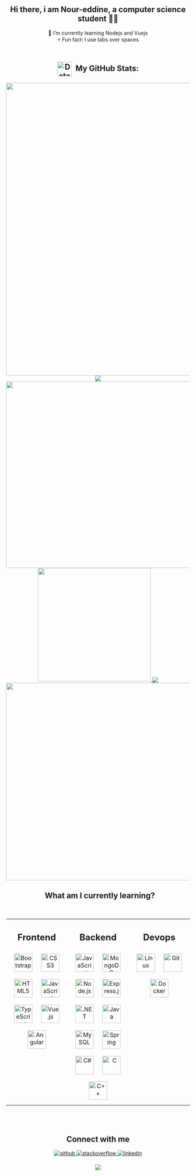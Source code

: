 ## <div align="center">Hi there, i am Nour-eddine, a computer science student 👨‍💻 </div>  
  

<div align="center">🌱 I’m currently learning Nodejs and Vuejs</div> 
<div align="center"> ⚡ Fun fact: I use tabs over spaces  </div>
<br/>
  
<div align="center">

## <a href="https://media.giphy.com/media/MF3pE1wwVczhKkaSlg/giphy.gif"><img align="center" src="https://media.giphy.com/media/MF3pE1wwVczhKkaSlg/giphy.gif" height="40" alt="DataChart-gif" /></a>&#160; My GitHub Stats:

<a href="https://github.com/Nour-eddineAE"><img src="https://github-readme-activity-graph.cyclic.app/graph?username=Nour-eddineAE&bg_color=0e1118&hide_border=true&custom_title=Contribution%20Graph&area=true&area_color=5da3f8&title_color=5da3f8&line=5da3f8&point=5da3f8&theme=high-contrast" width="800" ></a>
<img align="center" src="https://capsule-render.vercel.app/api?type=rect&color=5da3f8&height=3&section=header&%20render"/>
<a href="https://github.com/Nour-eddineAE/"><img src="https://github-readme-stats.vercel.app/api?username=Nour-eddineAE&show_icons=true&count_private=true&include_all_commits=true&theme=codeSTACKr&title_color=5da3f8&icon_color=f1d537&border_color=0d1017&bg_color=0e1118" width="510"/></a>
<a href="https://github.com/Nour-eddineAE/"><img src="https://github-readme-stats.vercel.app/api/top-langs/?username=Nour-eddineAE&layout=compact&langs_count=8&theme=codeSTACKr&title_color=5da3f8&icon_color=f1d537&border_color=0e1118&bg_color=0e1118" width="310"/>
</a><img align="center" src="https://capsule-render.vercel.app/api?type=rect&color=5da3f8&height=3&section=header&%20render"/> 
<a href="https://github.com/Nour-eddineAE/"><img src="https://github-readme-streak-stats.herokuapp.com/?user=Nour-eddineAE&theme=dark&ring=5da3f8&currStreakNum=ffffff&fire=eaa532&currStreakLabel=eaa532&hide_border=true&background=0E1118" width="540"/></a>

</div>

<div align="center">

## &#160; What am I currently learning?

<br />

<table><tr><td valign="top" width="33%">



## <div align="center">Frontend</div>  
<div align="center">  
<a href="https://getbootstrap.com/docs/3.4/javascript/" target="_blank"><img style="margin: 10px" src="https://profilinator.rishav.dev/skills-assets/bootstrap-plain.svg" alt="Bootstrap" height="50" /></a>  
<a href="https://www.w3schools.com/css/" target="_blank"><img style="margin: 10px" src="https://profilinator.rishav.dev/skills-assets/css3-original-wordmark.svg" alt="CSS3" height="50" /></a>  
<a href="https://en.wikipedia.org/wiki/HTML5" target="_blank"><img style="margin: 10px" src="https://profilinator.rishav.dev/skills-assets/html5-original-wordmark.svg" alt="HTML5" height="50" /></a>  
<a href="https://www.javascript.com/" target="_blank"><img style="margin: 10px" src="https://profilinator.rishav.dev/skills-assets/javascript-original.svg" alt="JavaScript" height="50" /></a>  
<a href="https://www.typescriptlang.org/" target="_blank"><img style="margin: 10px" src="https://profilinator.rishav.dev/skills-assets/typescript-original.svg" alt="TypeScript" height="50" /></a>  
<a href="https://vuejs.org/" target="_blank"><img style="margin: 10px" src="https://profilinator.rishav.dev/skills-assets/vuejs-original-wordmark.svg" alt="Vue.js" height="50" /></a>  
<a href="https://angular.io/" target="_blank"><img style="margin: 10px" src="https://profilinator.rishav.dev/skills-assets/angularjs-original.svg" alt="Angular" height="50" /></a>  
</div>

</td><td valign="top" width="33%">



## <div align="center">Backend</div>  
<div align="center">  
<a href="https://www.javascript.com/" target="_blank"><img style="margin: 10px" src="https://profilinator.rishav.dev/skills-assets/javascript-original.svg" alt="JavaScript" height="50" /></a>  
<a href="https://www.mongodb.com/" target="_blank"><img style="margin: 10px" src="https://profilinator.rishav.dev/skills-assets/mongodb-original-wordmark.svg" alt="MongoDB" height="50" /></a>  
<a href="https://nodejs.org/" target="_blank"><img style="margin: 10px" src="https://profilinator.rishav.dev/skills-assets/nodejs-original-wordmark.svg" alt="Node.js" height="50" /></a>  
<a href="https://expressjs.com/" target="_blank"><img style="margin: 10px" src="https://profilinator.rishav.dev/skills-assets/express-original-wordmark.svg" alt="Express.js" height="50" /></a>  
<a href="https://dotnet.microsoft.com/download/dotnet-framework" target="_blank"><img style="margin: 10px" src="https://profilinator.rishav.dev/skills-assets/dot-net-original-wordmark.svg" alt=".NET" height="50" /></a>  
<a href="https://www.java.com/" target="_blank"><img style="margin: 10px" src="https://profilinator.rishav.dev/skills-assets/java-original-wordmark.svg" alt="Java" height="50" /></a>  
<a href="https://www.mysql.com/" target="_blank"><img style="margin: 10px" src="https://profilinator.rishav.dev/skills-assets/mysql-original-wordmark.svg" alt="MySQL" height="50" /></a>  
<a href="https://docs.spring.io/spring-framework/docs/3.0.x/reference/expressions.html#:~:text=The%20Spring%20Expression%20Language%20(SpEL,and%20basic%20string%20templating%20functionality." target="_blank"><img style="margin: 10px" src="https://profilinator.rishav.dev/skills-assets/springio-icon.svg" alt="Spring" height="50" /></a>  
<a href="https://docs.microsoft.com/en-us/dotnet/csharp/" target="_blank"><img style="margin: 10px" src="https://profilinator.rishav.dev/skills-assets/csharp-original.svg" alt="C#" height="50" /></a>  
<a href="https://www.cprogramming.com/" target="_blank"><img style="margin: 10px" src="https://profilinator.rishav.dev/skills-assets/c-original.svg" alt="C" height="50" /></a>  
<a href="https://www.cplusplus.com/" target="_blank"><img style="margin: 10px" src="https://profilinator.rishav.dev/skills-assets/cplusplus-original.svg" alt="C++" height="50" /></a>  
</div>

</td><td valign="top" width="33%">



## <div align="center">Devops</div>  
<div align="center">  
<a href="https://www.linux.org/" target="_blank"><img style="margin: 10px" src="https://profilinator.rishav.dev/skills-assets/linux-original.svg" alt="Linux" height="50" /></a>  
<a href="https://github.com/" target="_blank"><img style="margin: 10px" src="https://profilinator.rishav.dev/skills-assets/git-scm-icon.svg" alt="Git" height="50" /></a>  
<a href="https://www.docker.com/" target="_blank"><img style="margin: 10px" src="https://profilinator.rishav.dev/skills-assets/docker-original-wordmark.svg" alt="Docker" height="50" /></a>  
</div>


</td></tr></table>  
 <br />
 
 <br/>  


## Connect with me  
<div align="center">
<a href="https://github.com/https://github.com/Nour-eddineAE" target="_blank">
<img src=https://img.shields.io/badge/github-%2324292e.svg?&style=for-the-badge&logo=github&logoColor=white alt=github style="margin-bottom: 5px;" />
</a>
<a href="https://stackoverflow.com/users/https://stackoverflow.com/users/19511549/mouse" target="_blank">
<img src=https://img.shields.io/badge/stackoverflow-%23F28032.svg?&style=for-the-badge&logo=stackoverflow&logoColor=white alt=stackoverflow style="margin-bottom: 5px;" />
</a>
<a href="https://www.linkedin.com/in/nour-eddine-ait-elhadj" target="_blank">
<img src=https://img.shields.io/badge/linkedin-%231E77B5.svg?&style=for-the-badge&logo=linkedin&logoColor=white alt=linkedin style="margin-bottom: 5px;" />
</a>  
</div>  
  

<br/>  

</div>
<div align="center">
  <img src="https://komarev.com/ghpvc/?username=Nour-eddineAE&&style=flat-square" align="center" />
</div>    
